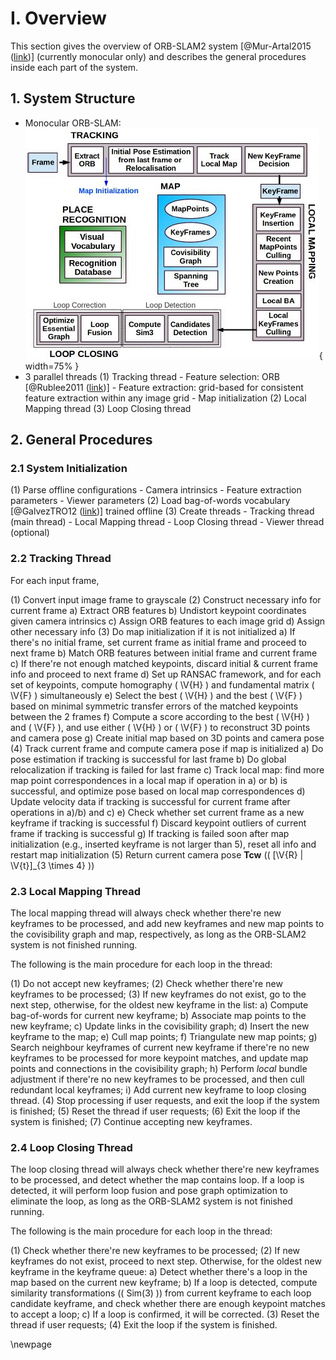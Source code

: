 # I. Overview

This section gives the overview of ORB-SLAM2 system [@Mur-Artal2015 
([link](https://ieeexplore.ieee.org/document/7219438))] (currently monocular 
only) and describes the general procedures inside each part of the system.


## 1. System Structure
- Monocular ORB-SLAM:  
  ![sys_struct](images/ch01/system_overview.jpg){ width=75% }
- 3 parallel threads
  (1) Tracking thread
      - Feature selection: ORB [@Rublee2011 ([link](http://citeseerx.ist.psu.edu/viewdoc/download?doi=10.1.1.370.4395&rep=rep1&type=pdf))]
      - Feature extraction: grid-based for consistent feature extraction within 
        any image grid
      - Map initialization
  (2) Local Mapping thread
  (3) Loop Closing thread


## 2. General Procedures

### 2.1 System Initialization
(1) Parse offline configurations
    - Camera intrinsics
    - Feature extraction parameters
    - Viewer parameters
(2) Load bag-of-words vocabulary [@GalvezTRO12 
    ([link](http://webdiis.unizar.es/~dorian/papers/GalvezTRO12.pdf))] 
    trained offline
(3) Create threads
    - Tracking thread (main thread)
    - Local Mapping thread
    - Loop Closing thread
    - Viewer thread (optional)

### 2.2 Tracking Thread

For each input frame,

(1) Convert input image frame to grayscale
(2) Construct necessary info for current frame
    a) Extract ORB features
    b) Undistort keypoint coordinates given camera intrinsics
    c) Assign ORB features to each image grid
    d) Assign other necessary info
(3) Do map initialization if it is not initialized
    a) If there's no initial frame, set current frame as initial frame 
       and proceed to next frame
    b) Match ORB features between initial frame and current frame
    c) If there're not enough matched keypoints, discard initial & current 
       frame info and proceed to next frame
    d) Set up RANSAC framework, and for each set of keypoints, compute 
       homography \( \V{H} \) and fundamental matrix \( \V{F} \) simultaneously
    e) Select the best \( \V{H} \) and the best \( \V{F} \) based on minimal
       symmetric transfer errors of the matched keypoints between the 2 frames
    f) Compute a score according to the best \( \V{H} \) and \( \V{F} \), 
       and use either \( \V{H} \) or \( \V{F} \) to reconstruct 3D points 
       and camera pose
    g) Create initial map based on 3D points and camera pose
(4) Track current frame and compute camera pose if map is initialized
    a) Do pose estimation if tracking is successful for last frame
    b) Do global relocalization if tracking is failed for last frame
    c) Track local map: find more map point correspondences in a local map 
       if operation in a) or b) is successful, and optimize pose based on
       local map correspondences
    d) Update velocity data if tracking is successful for current frame
       after operations in a)/b) and c)
    e) Check whether set current frame as a new keyframe if tracking is 
       successful
    f) Discard keypoint outliers of current frame if tracking is successful
    g) If tracking is failed soon after map initialization (e.g., inserted
       keyframe is not larger than 5), reset all info and restart map 
       initialization
(5) Return current camera pose **Tcw** (\( [\V{R} | \V{t}]_{3 \times 4} \))

### 2.3 Local Mapping Thread

The local mapping thread will always check whether there're new keyframes
to be processed, and add new keyframes and new map points to the 
covisibility graph and map, respectively, as long as the ORB-SLAM2 system 
is not finished running.

The following is the main procedure for each loop in the thread:

(1) Do not accept new keyframes;
(2) Check whether there're new keyframes to be processed;
(3) If new keyframes do not exist, go to the next step, otherwise, 
    for the oldest new keyframe in the list:
    a) Compute bag-of-words for current new keyframe;
    b) Associate map points to the new keyframe;
    c) Update links in the covisibility graph;
    d) Insert the new keyframe to the map;
    e) Cull map points;
    f) Triangulate new map points;
    g) Search neighbour keyframes of current new keyframe if there're 
       no new keyframes to be processed for more keypoint matches, 
       and update map points and connections in the covisibility graph;
    h) Perform *local* bundle adjustment if there're no new keyframes to
       be processed, and then cull redundant local keyframes;
    i) Add current new keyframe to loop closing thread.
(4) Stop processing if user requests, and exit the loop if the system is
    finished;
(5) Reset the thread if user requests;
(6) Exit the loop if the system is finished;
(7) Continue accepting new keyframes.

### 2.4 Loop Closing Thread

The loop closing thread will always check whether there're new keyframes
to be processed, and detect whether the map contains loop. If a loop is
detected, it will perform loop fusion and pose graph optimization
to eliminate the loop, as long as the ORB-SLAM2 system is not finished 
running.

The following is the main procedure for each loop in the thread:

(1) Check whether there're new keyframes to be processed;
(2) If new keyframes do not exist, proceed to next step. Otherwise,
    for the oldest new keyframe in the keyframe queue:
    a) Detect whether there's a loop in the map based on the current 
       new keyframe;
    b) If a loop is detected, compute similarity transformations
       (\( Sim(3) \)) from current keyframe to each loop candidate keyframe, 
       and check whether there are enough keypoint matches to accept a loop;
    c) If a loop is confirmed, it will be corrected.
(3) Reset the thread if user requests;
(4) Exit the loop if the system is finished.


\newpage
